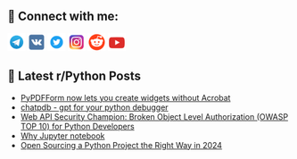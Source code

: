 ## 🔎 Connect with me:
[<img src="https://github.com/bullbesh/bullbesh/blob/main/images/Telegram.png" width="32" height="32" />](https://t.me/bullbesh)
[<img src="https://github.com/bullbesh/bullbesh/blob/main/images/VK.png" width="32" height="32" />](https://vk.com/bullbesh)
[<img src="https://github.com/bullbesh/bullbesh/blob/main/images/Twitter.png" width="32" height="32" />](https://twitter.com/bullbesh1)
[<img src="https://github.com/bullbesh/bullbesh/blob/main/images/Instagram.png" width="32" height="32" />](https://www.instagram.com/bullbesh)
[<img src="https://github.com/bullbesh/bullbesh/blob/main/images/Reddit.png" width="32" height="32" />](https://www.reddit.com/user/bullbesh)
[<img src="https://github.com/bullbesh/bullbesh/blob/main/images/YouTube.png" width="32" height="32" />](https://www.youtube.com/channel/UCtfjRs6uzgq5mfm8S06WTcg)

## 📕 Latest r/Python Posts
<!-- BLOG-POST-LIST:START -->
- [PyPDFForm now lets you create widgets without Acrobat](https://www.reddit.com/r/Python/comments/1c7aioh/pypdfform_now_lets_you_create_widgets_without/)
- [chatpdb - gpt for your python debugger](https://www.reddit.com/r/Python/comments/1c7abe8/chatpdb_gpt_for_your_python_debugger/)
- [Web API Security Champion: Broken Object Level Authorization &lpar;OWASP TOP 10&rpar; for Python Developers](https://www.reddit.com/r/Python/comments/1c77rcy/web_api_security_champion_broken_object_level/)
- [Why Jupyter notebook](https://www.reddit.com/r/Python/comments/1c726ka/why_jupyter_notebook/)
- [Open Sourcing a Python Project the Right Way in 2024](https://www.reddit.com/r/Python/comments/1c70x8m/open_sourcing_a_python_project_the_right_way_in/)
<!-- BLOG-POST-LIST:END -->
